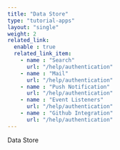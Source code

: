 ```yaml
---
title: "Data Store"
type: "tutorial-apps"
layout: "single"
weight: 2
related_link:
  enable : true
  related_link_item:
    - name : "Search"
      url: "/help/authentication"
    - name : "Mail"
      url: "/help/authentication"
    - name : "Push Notification"
      url: "/help/authentication"
    - name : "Event Listeners"
      url: "/help/authentication"
    - name : "Github Integration"
      url: "/help/authentication"
---
```


Data Store